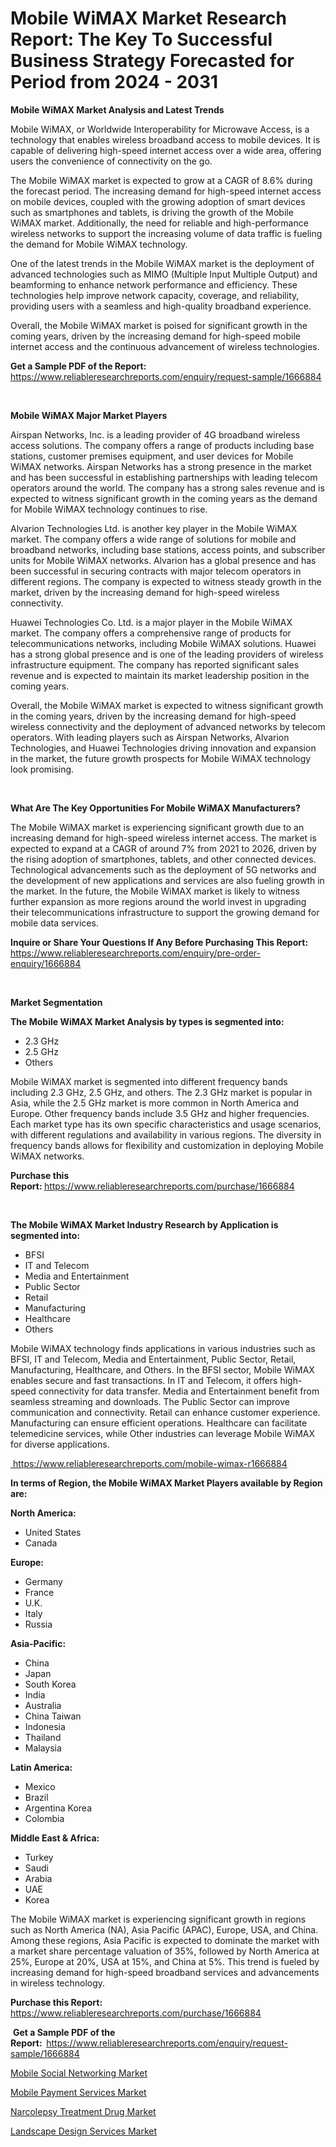 <p><h1>Mobile WiMAX Market Research Report: The Key To Successful Business Strategy Forecasted for Period from 2024 - 2031</h1></p><p><strong>Mobile WiMAX Market Analysis and Latest Trends</strong></p>
<p><p>Mobile WiMAX, or Worldwide Interoperability for Microwave Access, is a technology that enables wireless broadband access to mobile devices. It is capable of delivering high-speed internet access over a wide area, offering users the convenience of connectivity on the go.</p><p>The Mobile WiMAX market is expected to grow at a CAGR of 8.6% during the forecast period. The increasing demand for high-speed internet access on mobile devices, coupled with the growing adoption of smart devices such as smartphones and tablets, is driving the growth of the Mobile WiMAX market. Additionally, the need for reliable and high-performance wireless networks to support the increasing volume of data traffic is fueling the demand for Mobile WiMAX technology.</p><p>One of the latest trends in the Mobile WiMAX market is the deployment of advanced technologies such as MIMO (Multiple Input Multiple Output) and beamforming to enhance network performance and efficiency. These technologies help improve network capacity, coverage, and reliability, providing users with a seamless and high-quality broadband experience.</p><p>Overall, the Mobile WiMAX market is poised for significant growth in the coming years, driven by the increasing demand for high-speed mobile internet access and the continuous advancement of wireless technologies.</p></p>
<p><strong>Get a Sample PDF of the Report:&nbsp;</strong> <a href="https://www.reliableresearchreports.com/enquiry/request-sample/1666884">https://www.reliableresearchreports.com/enquiry/request-sample/1666884</a></p>
<p>&nbsp;</p>
<p><strong>Mobile WiMAX Major Market Players</strong></p>
<p><p>Airspan Networks, Inc. is a leading provider of 4G broadband wireless access solutions. The company offers a range of products including base stations, customer premises equipment, and user devices for Mobile WiMAX networks. Airspan Networks has a strong presence in the market and has been successful in establishing partnerships with leading telecom operators around the world. The company has a strong sales revenue and is expected to witness significant growth in the coming years as the demand for Mobile WiMAX technology continues to rise.</p><p>Alvarion Technologies Ltd. is another key player in the Mobile WiMAX market. The company offers a wide range of solutions for mobile and broadband networks, including base stations, access points, and subscriber units for Mobile WiMAX networks. Alvarion has a global presence and has been successful in securing contracts with major telecom operators in different regions. The company is expected to witness steady growth in the market, driven by the increasing demand for high-speed wireless connectivity.</p><p>Huawei Technologies Co. Ltd. is a major player in the Mobile WiMAX market. The company offers a comprehensive range of products for telecommunications networks, including Mobile WiMAX solutions. Huawei has a strong global presence and is one of the leading providers of wireless infrastructure equipment. The company has reported significant sales revenue and is expected to maintain its market leadership position in the coming years.</p><p>Overall, the Mobile WiMAX market is expected to witness significant growth in the coming years, driven by the increasing demand for high-speed wireless connectivity and the deployment of advanced networks by telecom operators. With leading players such as Airspan Networks, Alvarion Technologies, and Huawei Technologies driving innovation and expansion in the market, the future growth prospects for Mobile WiMAX technology look promising.</p></p>
<p>&nbsp;</p>
<p><strong>What Are The Key Opportunities For Mobile WiMAX Manufacturers?</strong></p>
<p><p>The Mobile WiMAX market is experiencing significant growth due to an increasing demand for high-speed wireless internet access. The market is expected to expand at a CAGR of around 7% from 2021 to 2026, driven by the rising adoption of smartphones, tablets, and other connected devices. Technological advancements such as the deployment of 5G networks and the development of new applications and services are also fueling growth in the market. In the future, the Mobile WiMAX market is likely to witness further expansion as more regions around the world invest in upgrading their telecommunications infrastructure to support the growing demand for mobile data services.</p></p>
<p><strong>Inquire or Share Your Questions If Any Before Purchasing This Report:</strong> <a href="https://www.reliableresearchreports.com/enquiry/pre-order-enquiry/1666884">https://www.reliableresearchreports.com/enquiry/pre-order-enquiry/1666884</a></p>
<p>&nbsp;</p>
<p><strong>Market Segmentation</strong></p>
<p><strong>The Mobile WiMAX Market Analysis by types is segmented into:</strong></p>
<p><ul><li>2.3 GHz</li><li>2.5 GHz</li><li>Others</li></ul></p>
<p><p>Mobile WiMAX market is segmented into different frequency bands including 2.3 GHz, 2.5 GHz, and others. The 2.3 GHz market is popular in Asia, while the 2.5 GHz market is more common in North America and Europe. Other frequency bands include 3.5 GHz and higher frequencies. Each market type has its own specific characteristics and usage scenarios, with different regulations and availability in various regions. The diversity in frequency bands allows for flexibility and customization in deploying Mobile WiMAX networks.</p></p>
<p><strong>Purchase this Report:&nbsp;</strong><a href="https://www.reliableresearchreports.com/purchase/1666884">https://www.reliableresearchreports.com/purchase/1666884</a></p>
<p>&nbsp;</p>
<p><strong>The Mobile WiMAX Market Industry Research by Application is segmented into:</strong></p>
<p><ul><li>BFSI</li><li>IT and Telecom</li><li>Media and Entertainment</li><li>Public Sector</li><li>Retail</li><li>Manufacturing</li><li>Healthcare</li><li>Others</li></ul></p>
<p><p>Mobile WiMAX technology finds applications in various industries such as BFSI, IT and Telecom, Media and Entertainment, Public Sector, Retail, Manufacturing, Healthcare, and Others. In the BFSI sector, Mobile WiMAX enables secure and fast transactions. In IT and Telecom, it offers high-speed connectivity for data transfer. Media and Entertainment benefit from seamless streaming and downloads. The Public Sector can improve communication and connectivity. Retail can enhance customer experience. Manufacturing can ensure efficient operations. Healthcare can facilitate telemedicine services, while Other industries can leverage Mobile WiMAX for diverse applications.</p></p>
<p><a href="https://www.reliableresearchreports.com/mobile-wimax-r1666884">&nbsp;https://www.reliableresearchreports.com/mobile-wimax-r1666884</a></p>
<p><strong>In terms of Region, the Mobile WiMAX Market Players available by Region are:</strong></p>
<p>
    <p> <strong> North America: </strong>
        <ul>
            <li>United States</li>
            <li>Canada</li>
        </ul>
        </p> 
    <p> <strong> Europe: </strong>
        <ul>
            <li>Germany</li>
            <li>France</li>
            <li>U.K.</li>
            <li>Italy</li>
            <li>Russia</li>
        </ul>
        </p> 
    <p> <strong> Asia-Pacific: </strong>
        <ul>
            <li>China</li>
            <li>Japan</li>
            <li>South Korea</li>
            <li>India</li>
            <li>Australia</li>
            <li>China Taiwan</li>
            <li>Indonesia</li>
            <li>Thailand</li>
            <li>Malaysia</li>
        </ul>
        </p> 
    <p> <strong> Latin America: </strong>
        <ul>
            <li>Mexico</li>
            <li>Brazil</li>
            <li>Argentina Korea</li>
            <li>Colombia</li>
        </ul>
        </p> 
    <p> <strong> Middle East & Africa: </strong>
        <ul>
            <li>Turkey</li>
            <li>Saudi</li>
            <li>Arabia</li>
            <li>UAE</li>
            <li>Korea</li>
        </ul>
    </p>
    </p>
<p><p>The Mobile WiMAX market is experiencing significant growth in regions such as North America (NA), Asia Pacific (APAC), Europe, USA, and China. Among these regions, Asia Pacific is expected to dominate the market with a market share percentage valuation of 35%, followed by North America at 25%, Europe at 20%, USA at 15%, and China at 5%. This trend is fueled by increasing demand for high-speed broadband services and advancements in wireless technology.</p></p>
<p><strong>Purchase this Report: </strong><a href="https://www.reliableresearchreports.com/purchase/1666884">https://www.reliableresearchreports.com/purchase/1666884</a></p>
<p>&nbsp;<strong>Get a Sample PDF of the Report:&nbsp;&nbsp;</strong><a href="https://www.reliableresearchreports.com/enquiry/request-sample/1666884">https://www.reliableresearchreports.com/enquiry/request-sample/1666884</a></p>
<p><strong></strong></p>
<p><p><a href="https://github.com/shotows/Market-Research-Report-List-2/blob/main/mobile-social-networking-market.md">Mobile Social Networking Market</a></p><p><a href="https://github.com/beatblasta/Market-Research-Report-List-3/blob/main/mobile-payment-services-market.md">Mobile Payment Services Market</a></p><p><a href="https://www.linkedin.com/pulse/narcolepsy-treatment-drug-market-share-evolution-growth-trends-rudqf">Narcolepsy Treatment Drug Market</a></p><p><a href="https://www.linkedin.com/pulse/landscape-design-services-market-competitive-analysis-trends-b3xze">Landscape Design Services Market</a></p></p>